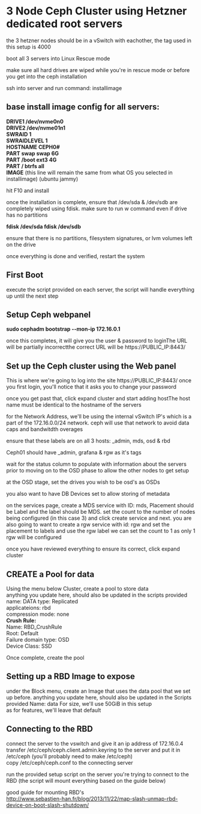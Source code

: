 # 3 Node Ceph Cluster using Hetzner dedicated root servers
the 3 hetzner nodes should be in a vSwitch with eachother, the tag used in this setup is 4000

boot all 3 servers into Linux Rescue mode

make sure all hard drives are wiped while you're in rescue mode or before you get into the ceph installation

ssh into server and run command: installimage

## base install image config for all servers: 
**DRIVE1 /dev/nvme0n0<br>
DRIVE2 /dev/nvme01n1<br>
SWRAID 1<br>
SWRAIDLEVEL 1<br>
HOSTNAME CEPH0#<br>
PART swap swap 6G<br>
PART /boot ext3 4G<br>
PART / btrfs all<br>
IMAGE** (this line will remain the same from what OS you selected in installimage) (ubuntu jammy)

hit F10 and install

once the installation is complete, ensure that /dev/sda & /dev/sdb are completely wiped using fdisk. make sure to run w command even if drive has no partitions

**fdisk /dev/sda
fdisk /dev/sdb**

ensure that there is no partitions, filesystem signatures, or lvm volumes left on the drive 

once everything is done and verified, restart the system

## First Boot
execute the script provided on each server, the script will handle everything up until the next step

## Setup Ceph webpanel
**sudo cephadm bootstrap --mon-ip 172.16.0.1**

once this completes, it will give you the user & password to loginThe URL will be partially incorrectthe correct URL will be https://PUBLIC_IP:8443/

## Set up the Ceph cluster using the Web panel
This is where we're going to log into the site https://PUBLIC_IP:8443/ once you first login, you'll notice that it asks you to change your password

once you get past that, click expand cluster and start adding hostThe host name must be identical to the hostname of the servers

for the Network Address, we'll be using the internal vSwitch IP's which is a part of the 172.16.0.0/24 network. ceph will use that network to avoid data caps and bandwitdth overages 

ensure that these labels are on all 3 hosts: _admin, mds, osd & rbd

Ceph01 should have _admin, grafana & rgw as it's tags

wait for the status column to populate with information about the servers prior to moving on to the OSD phase to allow the other nodes to get setup 

at the OSD stage, set the drives you wish to be osd's as OSDs

you also want to have DB Devices set to allow storing of metadata

on the services page, create a MDS service with ID: mds, Placement should be Label and the label should be MDS. set the count to  the number of nodes being configured (in this case 3) and click create service and next. 
you are also going to want to create a rgw service with id: rgw and set the placement to labels and use the rgw label
we can set the count to 1 as only 1 rgw will be configured

once you have reviewed everything to ensure its correct, click expand cluster

## CREATE a Pool for data
Using the menu below Cluster, create a pool to store data<br>
anything you update here, should also be updated in the scripts provided
name: DATA
type: Replicated<br>
applicateions: rbd<br>
compression mode: none<br>
**Crush Rule:<br>**
Name: RBD_CrushRule<br>
Root: Default<br>
Failure domain type: OSD<br>
Device Class: SSD<br>

Once complete, create the pool

## Setting up a RBD Image to expose
under the Block menu, create an Image that uses the data pool that we set up before. 
anything you update here, should also be updated in the Scripts provided
Name: data
For size, we'll use 50GiB in this setup<br>
as for features, we'll leave that default

## Connecting to the RBD 
connect the server to the vswitch and give it an ip address of 172.16.0.4<br>
transfer /etc/ceph/ceph.client.admin.keyring to the server and put it in /etc/ceph (you'll probably need to make /etc/ceph)<br>
copy /etc/ceph/ceph.conf to the connecting server<br>

run the provided setup script on the server you're trying to connect to the RBD (the script will mount everything based on the guide below)

good guide for mounting RBD's<br>
http://www.sebastien-han.fr/blog/2013/11/22/map-slash-unmap-rbd-device-on-boot-slash-shutdown/
